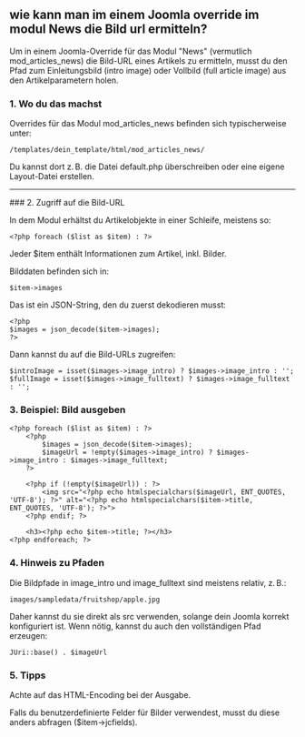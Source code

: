 ## wie kann man im einem Joomla override im modul News die Bild url ermitteln?


Um in einem Joomla-Override für das Modul "News" (vermutlich mod_articles_news) die Bild-URL eines Artikels zu ermitteln, musst du den Pfad zum Einleitungsbild (intro image) oder Vollbild (full article image) aus den Artikelparametern holen.

### 1. Wo du das machst

Overrides für das Modul mod_articles_news befinden sich typischerweise unter:

```
/templates/dein_template/html/mod_articles_news/
```

Du kannst dort z. B. die Datei default.php überschreiben oder eine eigene Layout-Datei erstellen.
<hr>
### 2. Zugriff auf die Bild-URL

In dem Modul erhältst du Artikelobjekte in einer Schleife, meistens so:

```
<?php foreach ($list as $item) : ?>
```

Jeder $item enthält Informationen zum Artikel, inkl. Bilder.

Bilddaten befinden sich in:
```
$item->images

```

Das ist ein JSON-String, den du zuerst dekodieren musst:

```
<?php
$images = json_decode($item->images);
?>
```

Dann kannst du auf die Bild-URLs zugreifen:

```
$introImage = isset($images->image_intro) ? $images->image_intro : '';
$fullImage = isset($images->image_fulltext) ? $images->image_fulltext : '';
```

### 3. Beispiel: Bild ausgeben
```
<?php foreach ($list as $item) : ?>
    <?php
        $images = json_decode($item->images);
        $imageUrl = !empty($images->image_intro) ? $images->image_intro : $images->image_fulltext;
    ?>
    
    <?php if (!empty($imageUrl)) : ?>
        <img src="<?php echo htmlspecialchars($imageUrl, ENT_QUOTES, 'UTF-8'); ?>" alt="<?php echo htmlspecialchars($item->title, ENT_QUOTES, 'UTF-8'); ?>">
    <?php endif; ?>
    
    <h3><?php echo $item->title; ?></h3>
<?php endforeach; ?>
```
### 4. Hinweis zu Pfaden

Die Bildpfade in image_intro und image_fulltext sind meistens relativ, z. B.:

```
images/sampledata/fruitshop/apple.jpg
```

Daher kannst du sie direkt als src verwenden, solange dein Joomla korrekt konfiguriert ist. Wenn nötig, kannst du auch den vollständigen Pfad erzeugen:

```
JUri::base() . $imageUrl
```

### 5. Tipps
Achte auf das HTML-Encoding bei der Ausgabe.

Falls du benutzerdefinierte Felder für Bilder verwendest, musst du diese anders abfragen ($item->jcfields).
